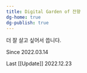```yaml
---
title: Digital Garden of 잔향
dg-home: true
dg-publish: true
---
```


더 잘 살고 싶어서 씁니다.

Since 2022.03.14

Last [[Update]] 2022.12.23
